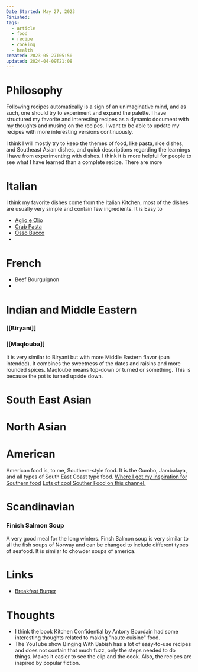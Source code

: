 ```yaml
---
Date Started: May 27, 2023
Finished: 
tags:
  - article
  - food
  - recipe
  - cooking
  - health
created: 2023-05-27T05:50
updated: 2024-04-09T21:08
---
```



# Philosophy

Following recipes automatically is a sign of an unimaginative mind, and as such, one should try to experiment and expand the palette. I have structured my favorite and interesting recipes as a dynamic document with my thoughts and musing on the recipes. I want to be able to update my recipes with more interesting versions continuously. 



I think I will mostly try to keep the themes of food, like pasta, rice dishes, and Southeast Asian dishes, and quick descriptions regarding the learnings I have from experimenting with dishes. I think it is more helpful for people to see what I have learned than a complete recipe. There are more 



# Italian 
I think my favorite dishes come from the Italian Kitchen, most of the dishes are usually very simple and contain few ingredients. It is Easy to 

- [Aglio e Olio](Aglio%20e%20Olio.md)
- [Crab Pasta](Crab%20Pasta.md)
- [Osso Bucco](Osso%20Bucco.md)
- 

# French

- Beef Bourguignon 
- 


# Indian and Middle Eastern

### [[Biryani]]


### [[Maqlouba]]
It is very similar to Biryani but with more Middle Eastern flavor (pun intended). 
It combines the sweetness of the dates and raisins and more rounded spices. Maqloube means top-down or turned or something. This is because the pot is turned upside down. 

# South East Asian


# North Asian


# American
American food is, to me, Southern-style food. It is the Gumbo, Jambalaya, and all types of South East Coast type food. 
[Where I got my inspiration for Southern food](https://www.youtube.com/watch?v=nORg_aXMsmA&pp=ygUMYmFiaXNoIGNhanVu)
[Lots of cool Souther Food on this channel.](https://www.youtube.com/@SmokinandGrillinwithAB)

# Scandinavian 

### Finish Salmon Soup
A very good meal for the long winters. Finsh Salmon soup is very similar to all the fish soups of Norway and can be changed to include different types of seafood. It is similar to chowder soups of america. 

# Links
- [Breakfast Burger](https://www.youtube.com/watch?v=xBudhk6XzDM&ab_channel=Waitrose%26Partners)

# Thoughts 
- I think the book Kitchen Confidential by Antony Bourdain had some interesting thoughts related to making "haute cuisine" food. 
- The YouTube show Binging With Babish has a lot of easy-to-use recipes and does not contain that much fuzz, only the steps needed to do things. Makes it easier to see the clip and the cook. Also, the recipes are inspired by popular fiction. 



